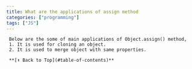 ```yaml
---
title: What are the applications of assign method 
categories: ["programming"] 
tags: ["JS"]
---
```

     Below are the some of main applications of Object.assign() method,
     1. It is used for cloning an object.
     2. It is used to merge object with same properties.

     **[⬆ Back to Top](#table-of-contents)**

